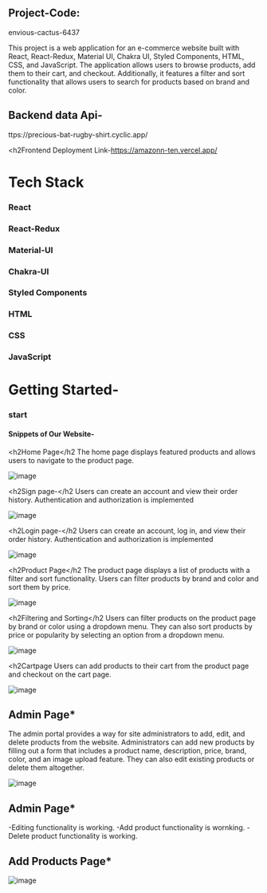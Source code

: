 <h2>Project-Code:</h2> <p>envious-cactus-6437</p>

This project is a web application for an e-commerce website built with React, React-Redux, Material UI, Chakra UI, Styled Components, HTML, CSS, and JavaScript. The application allows users to browse products, add them to their cart, and checkout. Additionally, it features a filter and sort functionality that allows users to search for products based on brand and color.


<h2>Backend data Api-</h2> ttps://precious-bat-rugby-shirt.cyclic.app/


<h2Frontend</h2> 
Deployment Link-https://amazonn-ten.vercel.app/


<h1>Tech Stack</h1>
<h3>React</h3> 

<h3>React-Redux</h3>

<h3>Material-UI</h3>

<h3>Chakra-UI</h3>

<h3>Styled Components</h3>

<h3>HTML</h3>

<h3>CSS</h3>

<h3>JavaScript</h3>


<h1>Getting Started-</h1>

<h3>start</3>




 <h4>Snippets of Our Website-</h4>
 

 <h2Home Page</h2
The home page displays featured products and allows users to navigate to the product page.

![image](https://github.com/Faheemw09/envious-cactus-6437/assets/110039298/536b940e-f1b8-4a50-8db7-115376c2425a)


<h2Sign page-</h2
Users can create an account and view their order history. Authentication and authorization is implemented

![image](https://github.com/Faheemw09/envious-cactus-6437/assets/110039298/ab27e6a5-b88b-4f0a-8efb-6ba9ccb5e604)


<h2Login page-</h2
Users can create an account, log in, and view their order history. Authentication and authorization is implemented

![image](https://github.com/Faheemw09/envious-cactus-6437/assets/110039298/17a519e7-3265-446a-8653-e59a3c1ade9f)


<h2Product Page</h2
The product page displays a list of products with a filter and sort functionality. Users can filter products by brand and color and sort them by price.

![image](https://github.com/Faheemw09/envious-cactus-6437/assets/110039298/54d6d6e7-cee5-47a8-bfc3-39242e40f37d)




<h2Filtering and Sorting</h2
Users can filter products on the product page by brand or color using a dropdown menu. They can also sort products by price or popularity by selecting an option from a dropdown menu.

![image](https://github.com/Faheemw09/envious-cactus-6437/assets/110039298/83a09e12-b780-4010-a3a4-05ccdc3f76d2)



<h2Cartpage</h2>
Users can add products to their cart from the product page and checkout on the cart page.

![image](https://github.com/Faheemw09/envious-cactus-6437/assets/110039298/e1a0530a-7b6a-4d5e-851b-f25fa0d81fd6)

     
<h2>Admin Page*</h2>
The admin portal provides a way for site administrators to add, edit, and delete products from the website. Administrators can add new products by filling out a form that includes a product name, description, price, brand, color, and an image upload feature. They can also edit existing products or delete them altogether.

![image](https://github.com/Faheemw09/envious-cactus-6437/assets/110039298/efcf0172-62b8-4057-8be1-4216ed900d3c)


<h2>Admin Page*</h2>
-Editing functionality is working.
-Add product functionality is wornking.
-Delete product functionality is working.


<h2>Add Products Page*</h2>

![image](https://github.com/Faheemw09/envious-cactus-6437/assets/110039298/474d39b3-188b-4345-ac96-998b1119adee)


